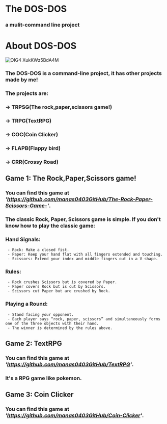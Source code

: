 # The DOS-DOS
### a mulit-command line project

# About DOS-DOS
![OIG4 XukKWz5BdA4M](https://github.com/manas0403GitHub/DOS-DOS/assets/161040399/32565a59-620f-4c61-9d89-39717f88cfa9)

### The DOS-DOS is a command-line project, it has other projects made by **me**!
### The projects are: 
### -> TRPSG(The rock,paper,scissors game!)
### -> TRPG(TextRPG)
### -> COC(Coin Clicker)
### -> FLAPB(Flappy bird)
### -> CRR(Crossy Road)

## Game 1: The Rock,Paper,Scissors game!
### You can find this game at _'https://github.com/manas0403GitHub/The-Rock-Paper-Scissors-Game-'_.
### The classic Rock, Paper, Scissors game is simple. If you don't know how to play the classic game:

  ### Hand Signals:
     - Rock: Make a closed fist.
     - Paper: Keep your hand flat with all fingers extended and touching.
     - Scissors: Extend your index and middle fingers out in a V shape.
  ### Rules:
     - Rock crushes Scissors but is covered by Paper.
     - Paper covers Rock but is cut by Scissors.
     - Scissors cut Paper but are crushed by Rock.
  ### Playing a Round:
     - Stand facing your opponent.
     - Each player says “rock, paper, scissors” and simultaneously forms one of the three objects with their hand.
     - The winner is determined by the rules above.

## Game 2: TextRPG
### You can find this game at _'https://github.com/manas0403GitHub/TextRPG'_.
### It's a RPG game like pokemon.

## Game 3: Coin Clicker
###  You can find this game at _'https://github.com/manas0403GitHub/Coin-Clicker'_.
